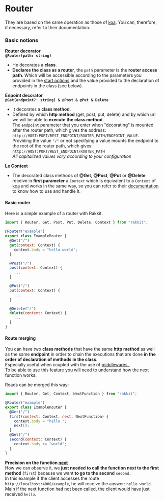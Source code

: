 # Router
They are based on the same operation as those of [koa](https://koajs.com/). You can, therefore, if necessary, refer to their documentation.

### Basic notions
**Router decorator**  
**`@Router(path: string)`**  
- He decorates a **class**.  
- **Declares the class as a router**, the `path` parameter is the **router access path**. Which will be accessible according to the parameters you provided in the [start options](http://localhost:3000/#/fr/GettingStarted?id=param%C3%A8tres-de-d%C3%A9start) and the value provided to the declaration of endpoints in the class (see below).  

**Enpoint decorator**  
**`@Get(endpoint?: string) & @Post & @Put & Delete`**  
- It decorates a **class method**.  
- Defined by which **http method** (get, post, put, delete) and by which url we will be able to **execute the class method**.  
The `endpoint` parameter that you enter when "decorating" is mounted after the router path, which gives the address: `http://HOST:PORT/REST_ENDPOINT/ROUTER_PATH/ENDPOINT_VALUE`.  
Providing the value `"/"` or not specifying a value mounts the endpoint to the root of the router path, which gives: `http://HOST:PORT/REST_ENDPOINT/ROUTER_PATH`  
_All capitalized values vary according to your configuration_

**Le Context**  
- The decorated class methods of **@Get**, **@Post**, **@Put** or **@Delete** receive in **first parameter** a `Context` which is equivalent to a `Context` of [koa](https://koajs.com/) and works in the same way, so you can refer to their [documentation](https://koajs.com/) to know how to use and handle it.

#### Basic router
Here is a simple example of a router with Rakkit.
```javascript
import { Router, Get, Post, Put, Delete, Context } from "rakkit";

@Router("example")
export class ExampleRouter {
  @Get("/")
  get(context: Context) {
    context.body = "hello world";
  }

  @Post("/")
  post(context: Context) {
    ...
  }

  @Put("/")
  put(context: Context) {
    ...
  }

  @Delete("/")
  delete(context: Context) {
    ...
  }
}
```

#### Route merging
You can have two **class methods** that have the same **http method** as well as the same **endpoint** in order to chain the executions that are done **in the order of declaration of methods in the class**.  
Especially useful when coupled with the use of [middlewares](http://localhost:3000/#/fr/Middleware)_  
To be able to use this feature you will need to understand how the [next](http://localhost:3000/#/fr/Middleware?id=before-all-function-next) function works.  

Roads can be merged this way:
```javascript
import { Router, Get, Context, NextFunction } from "rakkit";

@Router("example")
export class ExampleRouter {
  @Get("/")
  first(context: Context, next: NextFunction) {
    context.body = "hello ";
    next();
  }
  @Get("/")
  second(context: Context) {
    context.body += "world";
  }
}
```
**Precision on the function [next](http://localhost:3000/#/fr/Middleware?id=before-all-function-next)**   
How we can observe it, we **just needed to call the function next to the first method** (`first`) because we want **to go to the second** `second` .  
In this example if the client accesses the route `http://localhost:4000/example`, he will receive the answer: `hello world`.  
Main if the next function had not been called, the client would have just received `hello`.
